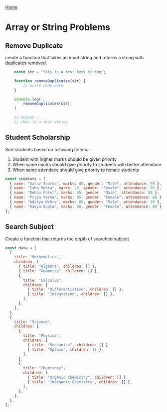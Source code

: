 [Home](../../README.md)

# Array or String Problems

## Remove Duplicate

create a function that takes an input string and returns a string with duplicates removed.

```js
    const str = "this is a test test string";

    function removeDuplicates(str) {
        // write code here
    }

    console.log(
        removeDuplicates(str);
    )

    // output -
    // this is a test string
```

## Student Scholarship

Sort students based on following criteria -

1. Student with higher marks should be given priority
2. When same marks should give priority to students with better attendace
3. When same attendace should give priority to female students

```js
const students = [
  { name: "Aarav Sharma", marks: 85, gender: "Male", attendance: 90 },
  { name: "Isha Mehta", marks: 92, gender: "Female", attendance: 95 },
  { name: "Rohan Patel", marks: 85, gender: "Male", attendance: 88 },
  { name: "Priya Verma", marks: 85, gender: "Female", attendance: 88 },
  { name: "Aditya Mehra", marks: 85, gender: "Male", attendance: 90 },
  { name: "Kavya Gupta", marks: 80, gender: "Female", attendance: 89 },
];
```

## Search Subject

Create a function that returns the depth of searched subject

```js
const data = [
  {
    title: "Mathematics",
    children: [
      { title: "Algebra", children: [] },
      { title: "Geometry", children: [] },
      {
        title: "Calculus",
        children: [
          { title: "Differentiation", children: [] },
          { title: "Integration", children: [] },
        ],
      },
    ],
  },
  {
    title: "Science",
    children: [
      {
        title: "Physics",
        children: [
          { title: "Mechanics", children: [] },
          { title: "Optics", children: [] },
        ],
      },
      {
        title: "Chemistry",
        children: [
          { title: "Organic Chemistry", children: [] },
          { title: "Inorganic Chemistry", children: [] },
        ],
      },
    ],
  },
];
```
